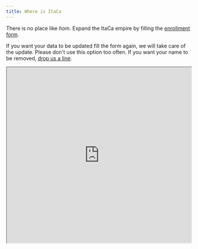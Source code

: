 ```yaml
---
title: Where is ItaCa
---
```


There is no place like _hom_. Expand the ItaCa empire by filling the [enrollment form](https://docs.google.com/forms/d/e/1FAIpQLSfRXTxPhuvDM4fXe2aYTnK9ROxX0bSm9wUhgVcvzWwIO1m4Lg/viewform). 

If you want your data to be updated fill the form again, we will take care of the update. Please don't use this option too often. If you want your name to be removed, [drop us a line](mailto:webmasters.itaca@gmail.com).
<!-- blue dots: ItaCa citizens
red dots: places with some italian category theorists in it
black dots: places with some category theory in it
 -->

<iframe src="https://www.google.com/maps/d/u/0/embed?mid=1nJatvBrmpbiKkBFN9nTUkm7a-r0XdQ0e" width="100%" height="480"></iframe>
